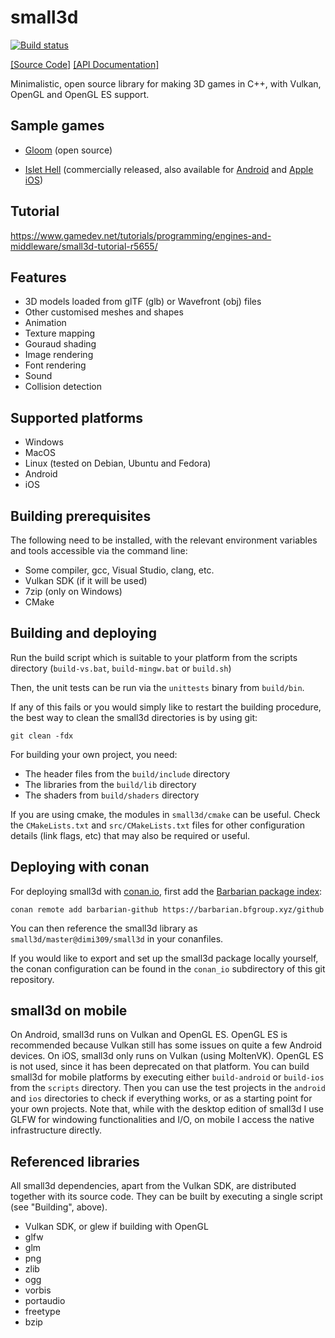 # small3d

[![Build status](https://ci.appveyor.com/api/projects/status/qpm3qekslivm3kjb?svg=true)](https://ci.appveyor.com/project/dimi309/small3d)

[[Source Code]](https://github.com/dimi309/small3d) [[API Documentation]](https://dimi309.github.io/small3d)

Minimalistic, open source library for making 3D games in C++, with
Vulkan, OpenGL and OpenGL ES support.

## Sample games

- [Gloom](https://github.com/dimi309/gloom) (open source)

- [Islet Hell](https://store.steampowered.com/app/2069750/Islet_Hell/) (commercially released, also available for [Android](https://play.google.com/store/apps/details?id=dimi309.islethelladroid) and [Apple iOS](https://apps.apple.com/us/app/islet-hell/id1631875184))

## Tutorial

https://www.gamedev.net/tutorials/programming/engines-and-middleware/small3d-tutorial-r5655/

## Features

- 3D models loaded from glTF (glb) or Wavefront (obj) files
- Other customised meshes and shapes
- Animation
- Texture mapping
- Gouraud shading
- Image rendering
- Font rendering
- Sound
- Collision detection

## Supported platforms

- Windows
- MacOS
- Linux (tested on Debian, Ubuntu and Fedora)
- Android
- iOS

## Building prerequisites

The following need to be installed, with the relevant environment variables
and tools accessible via the command line:

- Some compiler, gcc, Visual Studio, clang, etc.
- Vulkan SDK (if it will be used)
- 7zip (only on Windows)
- CMake

## Building and deploying

Run the build script which is suitable to your platform from the scripts 
directory (`build-vs.bat`, `build-mingw.bat` or `build.sh`)
	
Then, the unit tests can be run via the `unittests` binary from `build/bin`.

If any of this fails or you would simply like to restart the building
procedure, the best way to clean the small3d directories is by using git:

	git clean -fdx

For building your own project, you need:

- The header files from the `build/include` directory
- The libraries from the `build/lib` directory 
- The shaders from `build/shaders` directory

If you are using cmake, the modules in `small3d/cmake` can be useful. Check the 
`CMakeLists.txt` and `src/CMakeLists.txt` files for other configuration details 
(link flags, etc) that may also be required or useful.

## Deploying with conan

For deploying small3d with [conan.io](https://conan.io), first add the [Barbarian package index](https://barbarian.bfgroup.xyz):

	conan remote add barbarian-github https://barbarian.bfgroup.xyz/github
	
You can then reference the small3d library as `small3d/master@dimi309/small3d` 
in your conanfiles.

If you would like to export and set up the small3d package locally yourself, the 
conan configuration can be found in the `conan_io` subdirectory of this 
git repository.

## small3d on mobile

On Android, small3d runs on Vulkan and OpenGL ES. OpenGL ES is recommended 
because Vulkan  still has some issues on quite a few Android devices.
On iOS, small3d only runs on Vulkan (using MoltenVK). OpenGL ES is not used, 
since it has been deprecated on that platform.
You can build small3d for mobile platforms by executing either `build-android` 
or  `build-ios` from the `scripts` directory. Then you can use the test projects 
in the `android` and `ios` directories to check if everything works, or as a 
starting point for your own projects.
Note that, while with the desktop edition of small3d I use GLFW for windowing 
functionalities and I/O, on mobile I access the native infrastructure directly.

## Referenced libraries

All small3d dependencies, apart from the Vulkan SDK, are distributed together 
with its source code. They can be built by executing a single script 
(see "Building", above).

- Vulkan SDK, or glew if building with OpenGL
- glfw 
- glm 
- png
- zlib
- ogg
- vorbis
- portaudio
- freetype
- bzip
